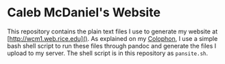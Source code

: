 Caleb McDaniel's Website
========================

This repository contains the plain text files I use to generate my website at [http://wcm1.web.rice.edu](). As explained on my [Colophon](http://wcm1.web.rice.edu), I use a simple bash shell script to run these files through pandoc and generate the files I upload to my server. The shell script is in this repository as `pansite.sh`.
